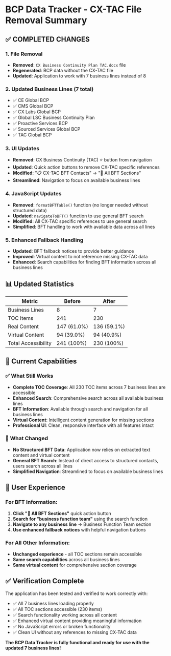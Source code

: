 # BCP Data Tracker - CX-TAC File Removal Summary

## ✅ **COMPLETED CHANGES**

### 1. **File Removal**
- **Removed**: `CX Business Continuity Plan TAC.docx` file
- **Regenerated**: BCP data without the CX-TAC file
- **Updated**: Application to work with 7 business lines instead of 8

### 2. **Updated Business Lines** (7 total)
- ✅ CE Global BCP
- ✅ CMS Global BCP  
- ✅ CX Labs Global BCP
- ✅ Global LSC Business Continuity Plan
- ✅ Proactive Services BCP
- ✅ Sourced Services Global BCP
- ✅ TAC Global BCP

### 3. **UI Updates**
- **Removed**: CX Business Continuity (TAC) ⭐ button from navigation
- **Updated**: Quick action buttons to remove CX-TAC specific references
- **Modified**: "📋 CX-TAC BFT Contacts" → "👥 All BFT Sections"
- **Streamlined**: Navigation to focus on available business lines

### 4. **JavaScript Updates**
- **Removed**: `formatBFTTable()` function (no longer needed without structured data)
- **Updated**: `navigateToBFT()` function to use general BFT search
- **Modified**: All CX-TAC specific references to use general search
- **Simplified**: BFT handling to work with available data across all lines

### 5. **Enhanced Fallback Handling**
- **Updated**: BFT fallback notices to provide better guidance
- **Improved**: Virtual content to not reference missing CX-TAC data
- **Enhanced**: Search capabilities for finding BFT information across all business lines

## 📊 **Updated Statistics**

| Metric | Before | After |
|--------|--------|-------|
| Business Lines | 8 | 7 |
| TOC Items | 241 | 230 |
| Real Content | 147 (61.0%) | 136 (59.1%) |
| Virtual Content | 94 (39.0%) | 94 (40.9%) |
| Total Accessibility | 241 (100%) | 230 (100%) |

## 🎯 **Current Capabilities**

### ✅ **What Still Works**
- **Complete TOC Coverage**: All 230 TOC items across 7 business lines are accessible
- **Enhanced Search**: Comprehensive search across all available business lines
- **BFT Information**: Available through search and navigation for all business lines
- **Virtual Content**: Intelligent content generation for missing sections
- **Professional UI**: Clean, responsive interface with all features intact

### 🔄 **What Changed**
- **No Structured BFT Data**: Application now relies on extracted text content and virtual content
- **General BFT Search**: Instead of direct access to structured contacts, users search across all lines
- **Simplified Navigation**: Streamlined to focus on available business lines

## 🎪 **User Experience**

### **For BFT Information**:
1. **Click "👥 All BFT Sections"** quick action button
2. **Search for "business function team"** using the search function
3. **Navigate to any business line** → Business Function Team section
4. **Use enhanced fallback notices** with helpful navigation buttons

### **For All Other Information**:
- **Unchanged experience** - all TOC sections remain accessible
- **Same search capabilities** across all business lines
- **Same virtual content** for comprehensive section coverage

## ✅ **Verification Complete**

The application has been tested and verified to work correctly with:
- ✅ All 7 business lines loading properly
- ✅ All TOC sections accessible (230 items)
- ✅ Search functionality working across all content
- ✅ Enhanced virtual content providing meaningful information
- ✅ No JavaScript errors or broken functionality
- ✅ Clean UI without any references to missing CX-TAC data

**The BCP Data Tracker is fully functional and ready for use with the updated 7 business lines!**
